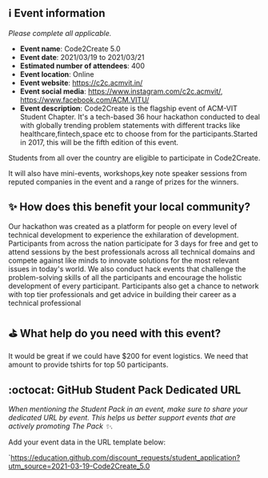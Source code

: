 ﻿
## ℹ️ Event information
_Please complete all applicable._

- **Event name**: Code2Create 5.0
- **Event date**: 2021/03/19 to 2021/03/21
- **Estimated number of attendees**: 400
- **Event location**: Online
- **Event website**: https://c2c.acmvit.in/
- **Event social media**: https://www.instagram.com/c2c.acmvit/, https://www.facebook.com/ACM.VITU/
- **Event description**: 
Code2Create is the flagship event of ACM-VIT Student Chapter. It's a tech-based 36 hour hackathon conducted to deal with globally trending problem statements with different tracks like healthcare,fintech,space etc to choose from for the participants.Started in 2017, this will be the fifth edition of this event.  

Students from all over the country are eligible to participate in Code2Create. 

It will also have mini-events, workshops,key note speaker sessions from reputed companies in the event and a range of prizes for the winners.

## ✨ How does this benefit your local community?
Our hackathon was created as a platform for people on every level of technical development to experience the exhilaration of development. Participants from across the nation participate for 3 days for free and get to attend sessions by the best professionals across all technical domains and compete against like minds to innovate solutions for the most relevant issues in today's world. We also conduct hack events that challenge the problem-solving skills of all the participants and encourage the holistic development of every participant. Participants also get a chance to network with top tier professionals and get advice in building their career as a technical professional

## ⛳️ What help do you need with this event?
It would be great if we could have $200 for event logistics. We need that amount to provide tshirts for top 50 participants.

## :octocat: GitHub Student Pack Dedicated URL
_When mentioning the Student Pack in an event, make sure to share your dedicated URL by event. This helps us better support events that are actively promoting The Pack :sparkles:._ 

Add your event data in the URL template below:

`https://education.github.com/discount_requests/student_application?utm_source=2021-03-19-Code2Create_5.0

